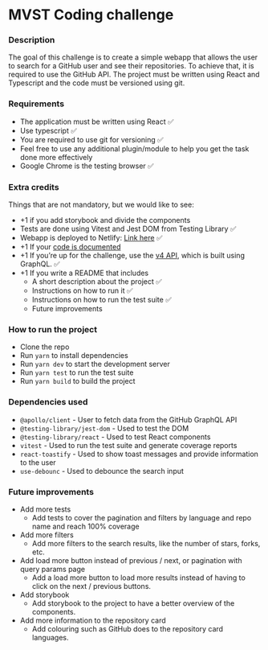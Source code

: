 # MVST Coding challenge

### Description

The goal of this challenge is to create a simple webapp that allows the user to search for a GitHub user and see their repositories. To achieve that, it is required to use the GitHub API.
The project must be written using React and Typescript and the code must be versioned using git.

### Requirements

- The application must be written using React ✅
- Use typescript ✅
- You are required to use git for versioning ✅
- Feel free to use any additional plugin/module to help you get the task done more
  effectively
- Google Chrome is the testing browser ✅

### Extra credits

Things that are not mandatory, but we would like to see:

- +1 if you add storybook and divide the components
- Tests are done using Vitest and Jest DOM from Testing Library ✅
- Webapp is deployed to Netlify: <a href="https://mvst-adams-challenge.netlify.app/">Link here</a> ✅
- +1 If your [code is documented](https://google.github.io/styleguide/jsguide.html#jsdoc)
- +1 If you’re up for the challenge, use the [v4 API](https://docs.github.com/en/graphql), which is built using GraphQL. ✅
- +1 If you write a README that includes
  - A short description about the project ✅
  - Instructions on how to run it ✅
  - Instructions on how to run the test suite ✅
  - Future improvements

### How to run the project

- Clone the repo
- Run `yarn` to install dependencies
- Run `yarn dev` to start the development server
- Run `yarn test` to run the test suite
- Run `yarn build` to build the project

### Dependencies used

- `@apollo/client` - User to fetch data from the GitHub GraphQL API
- `@testing-library/jest-dom` - Used to test the DOM
- `@testing-library/react` - Used to test React components
- `vitest` - Used to run the test suite and generate coverage reports
- `react-toastify` - Used to show toast messages and provide information to the user
- `use-debounc` - Used to debounce the search input

### Future improvements

- Add more tests
  - Add tests to cover the pagination and filters by language and repo name and reach 100% coverage
- Add more filters
  - Add more filters to the search results, like the number of stars, forks, etc.
- Add load more button instead of previous / next, or pagination with query params page
  - Add a load more button to load more results instead of having to click on the next / previous buttons.
- Add storybook
  - Add storybook to the project to have a better overview of the components.
- Add more information to the repository card
  - Add colouring such as GitHub does to the repository card languages.
